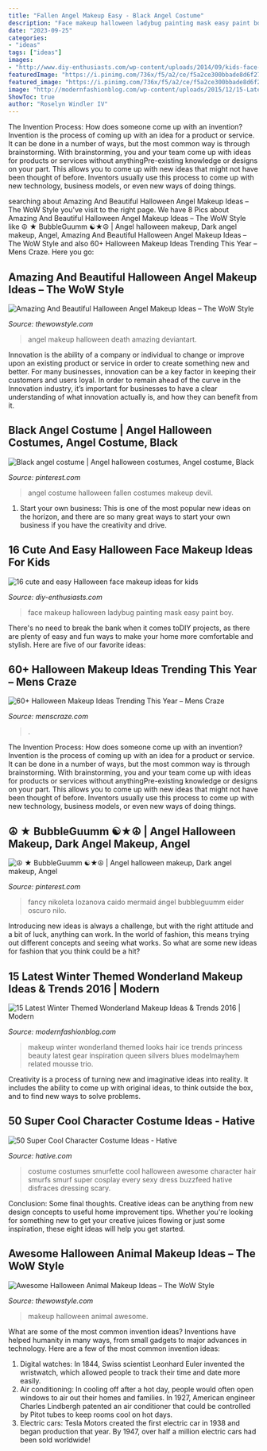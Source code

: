 ```yaml
---
title: "Fallen Angel Makeup Easy - Black Angel Costume"
description: "Face makeup halloween ladybug painting mask easy paint boy"
date: "2023-09-25"
categories:
- "ideas"
tags: ["ideas"]
images:
- "http://www.diy-enthusiasts.com/wp-content/uploads/2014/09/kids-face-makeup-ideas-party-ladybug-face-mask.jpg"
featuredImage: "https://i.pinimg.com/736x/f5/a2/ce/f5a2ce300bbade8d6f277359b9e66c23--black-angel-costume-angel-costumes.jpg"
featured_image: "https://i.pinimg.com/736x/f5/a2/ce/f5a2ce300bbade8d6f277359b9e66c23--black-angel-costume-angel-costumes.jpg"
image: "http://modernfashionblog.com/wp-content/uploads/2015/12/15-Latest-Winter-Themed-Wonderland-Makeup-Ideas-Trends-2016-7.jpg"
ShowToc: true
author: "Roselyn Windler IV"
---
```



The Invention Process: How does someone come up with an invention?
Invention is the process of coming up with an idea for a product or service. It can be done in a number of ways, but the most common way is through brainstorming. With brainstorming, you and your team come up with ideas for products or services without anythingPre-existing knowledge or designs on your part. This allows you to come up with new ideas that might not have been thought of before. Inventors usually use this process to come up with new technology, business models, or even new ways of doing things.

	

		
searching about Amazing And Beautiful Halloween Angel Makeup Ideas – The WoW Style you've visit to the right page. We have 8 Pics about Amazing And Beautiful Halloween Angel Makeup Ideas – The WoW Style like ☮ ★ BubbleGuumm ☯★☮ | Angel halloween makeup, Dark angel makeup, Angel, Amazing And Beautiful Halloween Angel Makeup Ideas – The WoW Style and also 60+ Halloween Makeup Ideas Trending This Year – Mens Craze. Here you go:
		
    
## Amazing And Beautiful Halloween Angel Makeup Ideas – The WoW Style

<img loading=lazy src="http://thewowstyle.com/wp-content/uploads/2016/06/Death-Angel-Halloween-Makeup.jpg" onerror="this.onerror=null;this.src='https://tse4.mm.bing.net/th?id=OIP.SqIVEdI26CIcBUqRTDFE1QHaJ4&amp;pid=15.1';" alt="Amazing And Beautiful Halloween Angel Makeup Ideas – The WoW Style">

_Source: thewowstyle.com_

>angel makeup halloween death amazing deviantart. 

	

Innovation is the ability of a company or individual to change or improve upon an existing product or service in order to create something new and better. For many businesses, innovation can be a key factor in keeping their customers and users loyal. In order to remain ahead of the curve in the Innovation industry, it’s important for businesses to have a clear understanding of what innovation actually is, and how they can benefit from it.

    
## Black Angel Costume | Angel Halloween Costumes, Angel Costume, Black

<img loading=lazy src="https://i.pinimg.com/736x/f5/a2/ce/f5a2ce300bbade8d6f277359b9e66c23--black-angel-costume-angel-costumes.jpg" onerror="this.onerror=null;this.src='https://tse2.mm.bing.net/th?id=OIP.4n41kw9cf33eBQwhFp9hFAHaNL&amp;pid=15.1';" alt="Black angel costume | Angel halloween costumes, Angel costume, Black">

_Source: pinterest.com_

>angel costume halloween fallen costumes makeup devil. 

	

1. Start your own business: This is one of the most popular new ideas on the horizon, and there are so many great ways to start your own business if you have the creativity and drive.

    
## 16 Cute And Easy Halloween Face Makeup Ideas For Kids

<img loading=lazy src="http://www.diy-enthusiasts.com/wp-content/uploads/2014/09/kids-face-makeup-ideas-party-ladybug-face-mask.jpg" onerror="this.onerror=null;this.src='https://tse3.mm.bing.net/th?id=OIP.rOHwNHDXlolx_fp2kFciPwAAAA&amp;pid=15.1';" alt="16 cute and easy Halloween face makeup ideas for kids">

_Source: diy-enthusiasts.com_

>face makeup halloween ladybug painting mask easy paint boy. 

	

There's no need to break the bank when it comes toDIY projects, as there are plenty of easy and fun ways to make your home more comfortable and stylish. Here are five of our favorite ideas: 

    
## 60+ Halloween Makeup Ideas Trending This Year – Mens Craze

<img loading=lazy src="http://menscraze.com/wp-content/uploads/2016/09/7-disney-halloween-makeup.jpg" onerror="this.onerror=null;this.src='https://tse4.mm.bing.net/th?id=OIP.CdLC3RJAxR5UA2yAp5UFDQHaJ4&amp;pid=15.1';" alt="60+ Halloween Makeup Ideas Trending This Year – Mens Craze">

_Source: menscraze.com_

>. 

	

The Invention Process: How does someone come up with an invention?
Invention is the process of coming up with an idea for a product or service. It can be done in a number of ways, but the most common way is through brainstorming. With brainstorming, you and your team come up with ideas for products or services without anythingPre-existing knowledge or designs on your part. This allows you to come up with new ideas that might not have been thought of before. Inventors usually use this process to come up with new technology, business models, or even new ways of doing things.

    
## ☮ ★ BubbleGuumm ☯★☮ | Angel Halloween Makeup, Dark Angel Makeup, Angel

<img loading=lazy src="https://i.pinimg.com/originals/2a/a6/09/2aa6096edd07d261e31fda107a85522b.jpg" onerror="this.onerror=null;this.src='https://tse4.mm.bing.net/th?id=OIP.fD-Od8Ww-1vN0AJP2bikCwHaJe&amp;pid=15.1';" alt="☮ ★ BubbleGuumm ☯★☮ | Angel halloween makeup, Dark angel makeup, Angel">

_Source: pinterest.com_

>fancy nikoleta lozanova caido mermaid ángel bubbleguumm eider oscuro nilo. 

	

Introducing new ideas is always a challenge, but with the right attitude and a bit of luck, anything can work. In the world of fashion, this means trying out different concepts and seeing what works. So what are some new ideas for fashion that you think could be a hit?

    
## 15 Latest Winter Themed Wonderland Makeup Ideas &amp; Trends 2016 | Modern

<img loading=lazy src="http://modernfashionblog.com/wp-content/uploads/2015/12/15-Latest-Winter-Themed-Wonderland-Makeup-Ideas-Trends-2016-7.jpg" onerror="this.onerror=null;this.src='https://tse1.mm.bing.net/th?id=OIP.MqaZd3y46dXdmpnCi6tirgAAAA&amp;pid=15.1';" alt="15 Latest Winter Themed Wonderland Makeup Ideas &amp; Trends 2016 | Modern">

_Source: modernfashionblog.com_

>makeup winter wonderland themed looks hair ice trends princess beauty latest gear inspiration queen silvers blues modelmayhem related mousse trio. 

	

Creativity is a process of turning new and imaginative ideas into reality. It includes the ability to come up with original ideas, to think outside the box, and to find new ways to solve problems.

    
## 50 Super Cool Character Costume Ideas - Hative

<img loading=lazy src="http://hative.com/wp-content/uploads/2014/10/super-cool-costume-ideas/33-smurfette-costume.jpg" onerror="this.onerror=null;this.src='https://tse2.mm.bing.net/th?id=OIP.cEExjpPPCuDd2QGurNYOwQHaLH&amp;pid=15.1';" alt="50 Super Cool Character Costume Ideas - Hative">

_Source: hative.com_

>costume costumes smurfette cool halloween awesome character hair smurfs smurf super cosplay every sexy dress buzzfeed hative disfraces dressing scary. 

	

Conclusion: Some final thoughts.
Creative ideas can be anything from new design concepts to useful home improvement tips. Whether you're looking for something new to get your creative juices flowing or just some inspiration, these eight ideas will help you get started.

    
## Awesome Halloween Animal Makeup Ideas – The WoW Style

<img loading=lazy src="http://thewowstyle.com/wp-content/uploads/2016/06/Creepiest-Animal-Halloween-Makeup.jpg" onerror="this.onerror=null;this.src='https://tse2.mm.bing.net/th?id=OIP.xyvvzGQWD5OSVsAdSDx8AQHaNJ&amp;pid=15.1';" alt="Awesome Halloween Animal Makeup Ideas – The WoW Style">

_Source: thewowstyle.com_

>makeup halloween animal awesome. 

	

What are some of the most common invention ideas?
Inventions have helped humanity in many ways, from small gadgets to major advances in technology. Here are a few of the most common invention ideas:
1. Digital watches: In 1844, Swiss scientist Leonhard Euler invented the wristwatch, which allowed people to track their time and date more easily.
2. Air conditioning: In cooling off after a hot day, people would often open windows to air out their homes and families. In 1927, American engineer Charles Lindbergh patented an air conditioner that could be controlled by Pitot tubes to keep rooms cool on hot days.
3. Electric cars: Tesla Motors created the first electric car in 1938 and began production that year. By 1947, over half a million electric cars had been sold worldwide!

